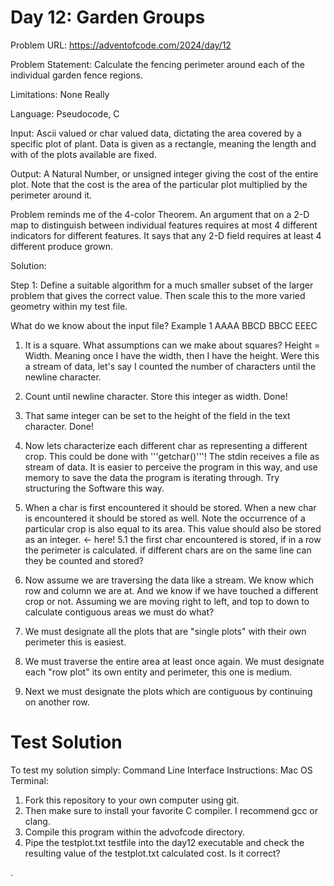 # Day 12: Garden Groups
Problem URL:
https://adventofcode.com/2024/day/12

Problem Statement: Calculate the fencing perimeter around each of the individual garden fence regions.

Limitations: None Really

Language: Pseudocode, C      

Input: Ascii valued or char valued data, dictating the area covered by a specific plot of plant. Data is given as a rectangle, meaning the length and with of the plots available are fixed.

Output: A Natural Number, or unsigned integer giving the cost of the entire plot. Note that the cost is the area of the particular plot multiplied by the perimeter around it.

Problem reminds me of the 4-color Theorem. An argument that on a 2-D map to distinguish between individual features requires at most 4 different indicators for different features. It says that any 2-D field requires at least 4 different produce grown.

Solution:

Step 1:
Define a suitable algorithm for a much smaller subset of the larger problem that gives the correct value. Then scale this to the more varied geometry within my test file.

What do we know about the input file?
Example 1
AAAA
BBCD
BBCC
EEEC

1. It is a square. What assumptions can we make about squares? Height = Width. Meaning once I have the width, then I have the height. Were this a stream of data, let's say I counted the number of characters until the newline character.

2. Count until newline character. Store this integer as width.
Done!

3. That same integer can be set to the height of the field in the text character.
Done!

4. Now lets characterize each different char as representing a different crop.
This could be done with '''getchar()'''! The stdin receives a file as stream of data.
It is easier to perceive the program in this way, and use memory to save the data the program is iterating through. Try structuring the Software this way.

5. When a char is first encountered it should be stored. When a new char is encountered it should be stored as well. Note the occurrence of a particular crop is also equal to its area. This value should also be stored as an integer. <- here!
5.1 the first char encountered is stored, if in a row the perimeter is calculated. if different chars are on the same line can they be counted and stored?

6. Now assume we are traversing the data like a stream. We know which row and column we are at. And we know if we have touched a different crop or not. Assuming we are moving right to left, and top to down to calculate contiguous areas we must do what?

7. We must designate all the plots that are "single plots" with their own perimeter this is easiest.

8. We must traverse the entire area at least once again. We must designate each "row plot" its own entity and perimeter, this one is medium.

9. Next we must designate the plots which are contiguous by continuing on another row.

# Test Solution
To test my solution simply:
Command Line Interface Instructions:
Mac OS Terminal:
1. Fork this repository to your own computer using git.
2. Then make sure to install your favorite C compiler. I recommend gcc or clang.
3. Compile this program within the advofcode directory.
4. Pipe the testplot.txt testfile into the day12 executable and check the resulting value of the testplot.txt calculated cost. Is it correct?






























.
